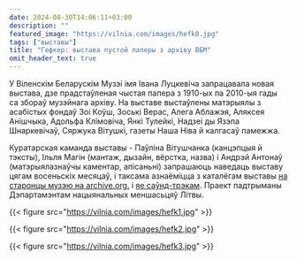 ```yaml
---
date: 2024-08-30T14:06:11+03:00
description: ""
featured_image: "https://vilnia.com/images/hefk0.jpg"
tags: ["выставы"]
title: "Гефкер: выстава пустой паперы з архіву ВБМ"
omit_header_text: true
---
```


У Віленскім Беларускім Музэі імя Івана Луцкевіча запрацавала новая выстава, дзе прадстаўленая чыстая папера з 1910-ых па 2010-ыя гады са збораў музэйнага архіву. На выставе выстаўлены матэрыялы з асабістых фондаў Зоі Коўш, Зоські Верас, Алега Аблажэя, Аляксея Анішчыка, Адольфа Клімовіча, Янкі Тулейкі, Надзеі ды Язэпа Шнаркевічаў, Сяржука Вітушкі, газеты Наша Ніва й калгасаў памежжа. 

Куратарская каманда выставы - Паўліна Вітушчанка (канцэпцыя й тэксты), Ільля Магін (мантаж, дызайн, вёрстка, назва) і Андрэй Антонаў (матэрыялазнаўчы каментар, апісаньні) запрашаюць наведаць выставу цягам восеньскіх месяцаў, і таксама азнаёміцца з каталёгам выставы [на старонцы музэю на archive.org.](https://archive.org/details/vbm-hefker-kataloh) і [яе саўнд-трэкам](https://archive.org/details/bd-silence-of-urucche). Праект падтрыманы Дэпартамэнтам нацыянальных меншасьцяў Літвы. 

{{< figure src="https://vilnia.com/images/hefk1.jpg" >}}


{{< figure src="https://vilnia.com/images/hefk2.jpg" >}}


{{< figure src="https://vilnia.com/images/hefk3.jpg" >}}

